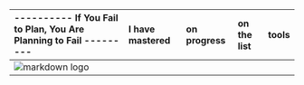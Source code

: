 

| ---------- If You Fail to Plan, You Are Planning to Fail ---------|I have mastered |on progress|on the list|  tools  |         
| :--------      | :------- | :------------------------- | :------------------------- | :------------------------- |
|          ![markdown logo](https://user-images.githubusercontent.com/71600486/148847045-839dbae1-4909-4b20-8378-a4ae65f43472.gif)    |  | | |



